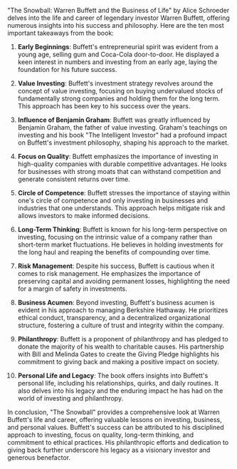 "The Snowball: Warren Buffett and the Business of Life" by Alice Schroeder delves into the life and career of legendary investor Warren Buffett, offering numerous insights into his success and philosophy. Here are the ten most important takeaways from the book:

1. **Early Beginnings**: Buffett's entrepreneurial spirit was evident from a young age, selling gum and Coca-Cola door-to-door. He displayed a keen interest in numbers and investing from an early age, laying the foundation for his future success.

2. **Value Investing**: Buffett's investment strategy revolves around the concept of value investing, focusing on buying undervalued stocks of fundamentally strong companies and holding them for the long term. This approach has been key to his success over the years.

3. **Influence of Benjamin Graham**: Buffett was greatly influenced by Benjamin Graham, the father of value investing. Graham's teachings on investing and his book "The Intelligent Investor" had a profound impact on Buffett's investment philosophy, shaping his approach to the market.

4. **Focus on Quality**: Buffett emphasizes the importance of investing in high-quality companies with durable competitive advantages. He looks for businesses with strong moats that can withstand competition and generate consistent returns over time.

5. **Circle of Competence**: Buffett stresses the importance of staying within one's circle of competence and only investing in businesses and industries that one understands. This approach helps mitigate risk and allows investors to make informed decisions.

6. **Long-Term Thinking**: Buffett is known for his long-term perspective on investing, focusing on the intrinsic value of a company rather than short-term market fluctuations. He believes in holding investments for the long haul and reaping the benefits of compounding over time.

7. **Risk Management**: Despite his success, Buffett is cautious when it comes to risk management. He emphasizes the importance of preserving capital and avoiding permanent losses, highlighting the need for a margin of safety in investments.

8. **Business Acumen**: Beyond investing, Buffett's business acumen is evident in his approach to managing Berkshire Hathaway. He prioritizes ethical conduct, transparency, and a decentralized organizational structure, fostering a culture of trust and integrity within the company.

9. **Philanthropy**: Buffett is a proponent of philanthropy and has pledged to donate the majority of his wealth to charitable causes. His partnership with Bill and Melinda Gates to create the Giving Pledge highlights his commitment to giving back and making a positive impact on society.

10. **Personal Life and Legacy**: The book offers insights into Buffett's personal life, including his relationships, quirks, and daily routines. It also delves into his legacy and the enduring impact he has had on the world of investing and philanthropy.

In conclusion, "The Snowball" provides a comprehensive look at Warren Buffett's life and career, offering valuable lessons on investing, business, and personal values. Buffett's success can be attributed to his disciplined approach to investing, focus on quality, long-term thinking, and commitment to ethical practices. His philanthropic efforts and dedication to giving back further underscore his legacy as a visionary investor and generous benefactor.
